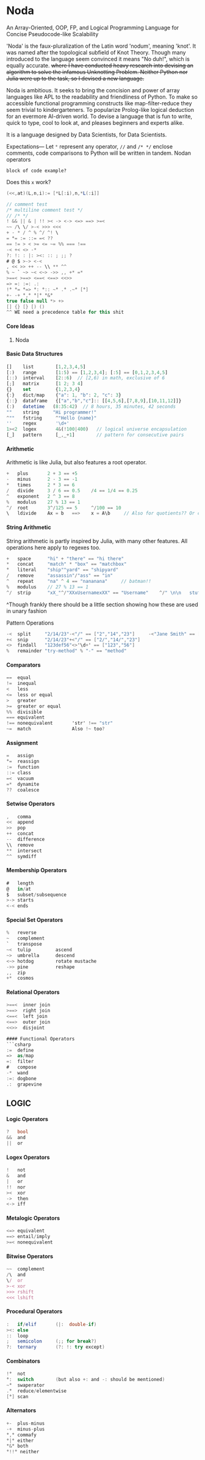 # Noda
An Array-Oriented, OOP, FP, and Logical Programming Language for Concise Pseudocode-like Scalability

'Noda' is the faux-pluralization of the Latin word 'nodum', meaning 'knot'. It was named after the topological subfield of Knot Theory. Though many introduced to the language seem convinced it means "No duh!", which is equally accurate. ~~where I have conducted heavy research into devising an algorithm to solve the infamous Unknotting Problem. Neither Python nor Julia were up to the task, so I devised a new language.~~

Noda is ambitious. It seeks to bring the concision and power of array languages like APL to the readability and friendliness of Python. To make so accessible functional programming constructs like map-filter-reduce they seem trivial to kindergarteners. To popularize Prolog-like logical deduction for an evermore AI-driven world. To devise a language that is fun to write, quick to type, cool to look at, and pleases beginners and experts alike.

It is a language designed by Data Scientists, for Data Scientists.

Expectations— 
Let `°` represent any operator, `//` and `/* */` enclose comments, code comparisons to Python will be written in tandem. Nodan operators 

```
block of code example?
```

Does this `x` work?

```csharp
(<<,at)(L,n,i):= [*L[:i),n,*L(:i]]

// comment test
/* multiline comment test */
// /* */
! && || & | !! >< -> <-> <=> ==> >=<
~~ /\ \/ >-< >>> <<< 
+ - * / ^ % ^/ ^! \
= °= := ::= =< ?? 
== != > < >= <= ~= %% === !== 
-< +< <> -*
?: !: : |: ><: :: ; ;; ? 
# @ $ >-> <-< 
, << >> ++ -- \\ ** ^^
% ~ ` ~> ~< <~> ->> ,, +* =*
>==< >==> <==< <==> <<>>
=> =: :=: .:
!° °= °=> °: °:: ~° .° .~° [°] 
+- -+ °,° °|° °&° 
true false null *> +>
[] {} [} [) ()
^^ WE need a precedence table for this shit
```
#### Core Ideas
1. Noda

#### Basic Data Structures
```js
[]    list        [1,2,3,4,5]
[:)   range       [1:5) == [1,2,3,4]; [:5] == [0,1,2,3,4,5]
[::)  interval    [2::6)  // [2,6) in math, exclusive of 6
[;]   matrix      [1 2; 3 4]
{}    set         {1,2,3,4}
{:}   dict/map    {"a": 1, "b": 2, "c": 3}
{::}  dataframe   {["a","b","c"]:: [[4,5,6],[7,8,9],[10,11,12]]}
(:)   dat​etime   (8:35:42)  // 8 hours, 35 minutes, 42 seconds
""    str​ing     "Hi programmer!"
^""   fstring     ^"Hello {name}"
''    regex       '\d+'
1><2  logex       4&(!100|400)   // logical universe encapsulation
[_]   pattern     [_,_+1]        // pattern for consecutive pairs
```

#### Arithmetic
Arithmetic is like Julia, but also features a root operator.
```csharp
+   plus       2 + 3 == +5
-   minus      2 - 3 == -1
*   times      2 * 3 == 6
/   divide     3 / 6 == 0.5    /4 == 1/4 == 0.25
^   exponent   2 ^ 3 == 8
%   modulus    27 % 13 == 1
^/  root       3^/125 == 5     ^/100 == 10
\   ldivide    Ax = b   ==>    x = A\b     // Also for quotients?? Or class-defining operators?
```

#### String Arithmetic
String arithmetic is partly inspired by Julia, with many other features. All operations here apply to regexes too.
```csharp
+   space      "hi" + "there" == "hi there"
*   concat     "match" * "box" == "matchbox"
°   literal    "ship""yard" == "shipyard"
/   remove     "assassin"/"ass" == "in"
^   repeat     "na" ^ 4 == "nananana"     // batman!!
%   modulus    // 27 % 13 == 1
^/  strip      "xX_"^/"XXxUsernamexXX" == "Username"    ^/" \n\n   stuff  " == "stuff"
```
^Though frankly there should be a little section showing how these are used in unary fashion

Pattern Operations

```csharp
-<  split     "2/14/23"-<"/" == ["2","14","23"]     -<"Jane Smith" == ["Jade","Smith]   // can also be used on regexes
+<  snip      "2/14/23"+<"/" == ["2/","14/","23"]
<>  findall   "123def56"<>'\d+' == ["123","56"]
%   remainder "try-method" % "-" == "method"
```

#### Comparators

```csharp
==  equal
!=  inequal
<   less
<=  less or equal
>   greater
>=  greater or equal
%%  divisible
=== equivalent
!== nonequivalent       'str' !== "str"
~=  match               Also !~ too?
```

#### Assignment
```js
=   assign
°=  reassign
:=  func​tion
::= cl​ass
=<  vacuum
=*  dynamite
??  coalesce
```

#### Setwise Operators
```csharp
,   comma
<<  append
>>  pop
++  concat
--  difference
\\  remove
**  intersect
^^  symdiff
```

#### Membership Operators
```csharp
#   length
@   in/at
$   subset/subsequence
>-> starts
<-< ends
```

#### Special Set Operators
```csharp
%   reverse
~   complement
`   transpose  
~<  tulip         ascend
~>  umbrella      descend
<~> hotdog        rotate mustache
->> pine          reshape
,,  zip
+*  cosmos
```

#### Relational Operators
```csharp
>==<  inner join
>==>  right join
<==<  left join
<==>  outer join
<<>>  disjoint

#### Functional Operators
```csharp
:=  define
=>  as/map
=:  filter
#   compose
-*  wand
:=: dogbone
.:  grapevine
```

## LOGIC

#### Logic Operators

```csharp
?   bool
&&  and
||  or
```

#### Logex Operators
```csharp
!   not
&   and
|   or
!!  nor
><  xor
->  then
<-> iff
```

#### Metalogic Operators
```csharp
<=> equivalent
==> entail/imply
>=< nonequivalent
```


#### Bitwise Operators
```js
~~  complement
/\  and
\/  or
>-< xor
>>> rshift
<<< lshift
```



#### Procedural Operators
```csharp
:   if/elif       (|:  double-if)
><: else
::  loop
;   semicolon     (;; for break?)
?:  ternary       (?: !: try except)
```

#### Combinators
```csharp
!°  not
°:  switch        (but also +: and -: should be mentioned)
~°  swaperator
.°  reduce/elementwise
[°] scan
```

#### Alternators
```csharp
+-  plus-minus
-+  minus-plus
°,° commafy
°|° either
°&° both
°!!° neither
```
